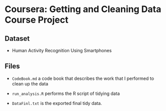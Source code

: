 # Coursera: Getting and Cleaning Data Course Project

## Dataset
- Human Activity Recognition Using Smartphones

## Files

- ```CodeBook.md``` a code book that describes the work that I performed to clean up the data

- ```run_analysis.R``` performs the R script of tidying data

- ```DataFinl.txt``` is the exported final tidy data.
